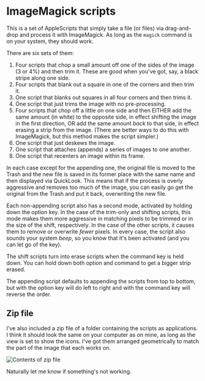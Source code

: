 # ImageMagick scripts

This is a set of AppleScripts that simply take a file (or files) via drag-and-drop and process it with ImageMagick. As long as the `magick` command is on your system, they should work.

There are six sets of them:

1. Four scripts that chop a small amount off one of the sides of the image (3 or 4%) and then trim it. These are good when you've got, say, a black stripe along one side.
1. Four scripts that blank out a square in one of the corners and then trim it.
1. One script that blanks out squares in all four corners and then trims it.
1. One script that just trims the image with no pre-processing.
1. Four scripts that chop off a little on one side and then EITHER add the same amount (in white) to the opposite side, in effect shifting the image in the first direction, OR add the same amount *back* to that side, in effect erasing a strip from the image. (There are better ways to do this with ImageMagick, but this method makes the script simpler.)
1. One script that just deskews the image.
1. One script that attaches (appends) a series of images to one another.
1. One script that recenters an image within its frame.

In each case except for the appending one, the original file is moved to the Trash and the new file is saved in its former place with the same name and then displayed via QuickLook. This means that if the process is overly aggressive and removes too much of the image, you can easily go get the original from the Trash and put it back, overwriting the new file.

Each non-appending script also has a second mode, activated by holding down the option key. In the case of the trim-only and shifting scripts, this mode makes them more aggressive in matching pixels to be trimmed or in the size of the shift, respectively. In the case of the other scripts, it causes them to remove or overwrite *fewer* pixels. In every case, the script also sounds your system *beep*, so you know that it's been activated (and you can let go of the key).

The shift scripts turn into erase scripts when the command key is held down. You can hold down both option and command to get a bigger strip erased.

The appending script defaults to appending the scripts from top to bottom, but with the option key will do left to right and with the command key will reverse the order.

## Zip file

I've also included a zip file of a folder containing the scripts as applications. I think it should look the same on your computer as on mine, as long as the view is set to show the icons. I've got them arranged geometrically to match the part of the image that each works on.

![Contents of zip file](http://jmuccigr.github.io/images/trim_apps_2.png)

Naturally let me know if something's not working.
